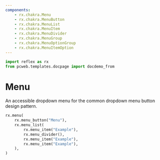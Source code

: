 ```yaml
---
components:
    - rx.chakra.Menu
    - rx.chakra.MenuButton
    - rx.chakra.MenuList
    - rx.chakra.MenuItem
    - rx.chakra.MenuDivider
    - rx.chakra.MenuGroup
    - rx.chakra.MenuOptionGroup
    - rx.chakra.MenuItemOption
---
```


```python exec
import reflex as rx
from pcweb.templates.docpage import docdemo_from
```

# Menu

An accessible dropdown menu for the common dropdown menu button design pattern.

```python demo
rx.menu(
    rx.menu_button("Menu"),
    rx.menu_list(
        rx.menu_item("Example"),
        rx.menu_divider(),
        rx.menu_item("Example"),
        rx.menu_item("Example"),
    ),
)
```
